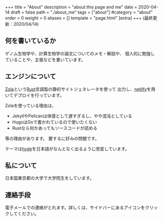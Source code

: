 +++
title = "About"
description = "about this page and me"
date = 2020-04-14
draft = false
path = "./about_me"
tags = ["about"]
#category = "about"
order = 0
weight = 0
aliases = []
template = "page.html"
[extra]
+++
(最終更新：2020/04/14)

## 何を書いているか

ゲノム生物学や、計算生物学の論文についてのメモ・解説や、
個人的に勉強していることや、主張などを書いています。

## エンジンについて

[Zola](https://www.getzola.org/)という[Rust](https://www.rust-lang.org)言語製の静的サイトジェネレータを使って
出力し、[netlify](https://www.netlify.com/)を用いてデプロイを行っています。

Zolaを使っている理由は、
- JekyllやPelicanは体感として遅すぎるし、やや混沌としている
- HugoはGoで書かれているので使いたくない
- Rustなら何かあってもソースコードが読める

等の理由があります。
要するに好みの問題です。

テーマは[hyde](https://github.com/Keats/hyde)を日本語がなんとなく出るように改変しています。


## 私について

日本国東京都の大学で大学院生をしています。


## 連絡手段

電子メールでの連絡がとれます。詳しくは、サイドバーにあるアイコンをクリックしてください。